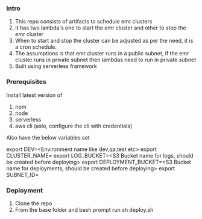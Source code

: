 ### Intro
1. This repo consists of artifacts to schedule emr clusters
2. It has two lambda's one to start the emr cluster and other to stop the emr cluster
3. When to start and stop the cluster can be adjusted as per the need, it is a cron schedule.
4. The assumptions is that emr cluster runs in a public subnet, if the emr cluster runs in private subnet then lambdas
   need to run in private subnet
5. Built using serverless framework

### Prerequisites
Install latest version of
1. npm
2. node
3. serverless
4. aws cli (aslo, configure the cli with credentials)

Also have the below variables set 

export DEV=<Environment name like dev,qa,test etc>
export CLUSTER_NAME=<Cluster name>
export LOG_BUCKET=<S3 Bucket name for logs, should be created before deploying>
export DEPLOYMENT_BUCKET=<S3 Bucket name for deployments, should be created before deploying>
export SUBNET_ID=<subnet id where EMR Cluster should run>

### Deployment
1. Clone the repo
2. From the base folder and bash prompt run 
   sh deploy.sh
